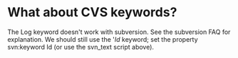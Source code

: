 # What about CVS keywords?

The Log keyword doesn't work with subversion. See the subversion FAQ for explanation. We should still use the '$Id$ keyword; set the property svn:keyword Id (or use the svn_text script above).